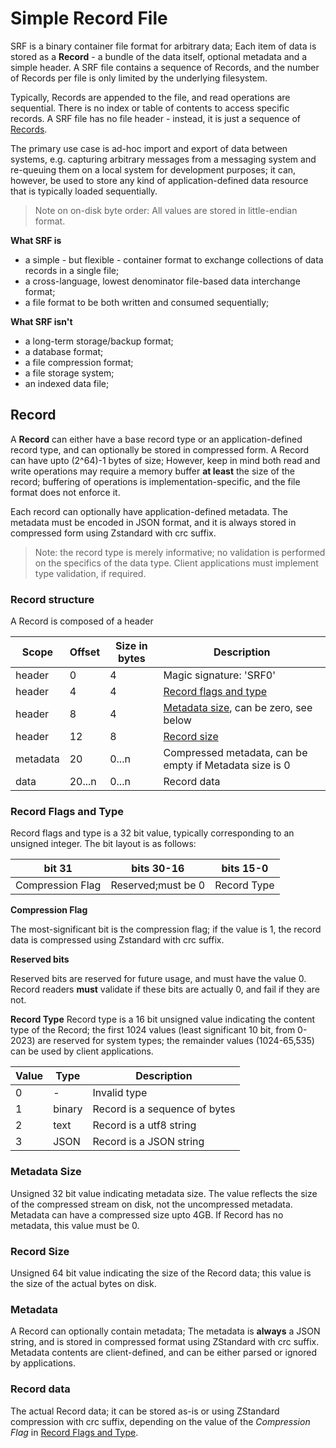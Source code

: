 # Simple Record File

SRF is a binary container file format for arbitrary data; Each item of data is stored as a **Record** - a bundle of the
data itself, optional metadata and a simple header. A SRF file contains a sequence of Records, and the number of
Records per file is only limited by the underlying filesystem.

Typically, Records are appended to the file, and read operations are sequential. There is no index or table of contents
to access specific records. A SRF file has no file header - instead, it is just a sequence of [Records](#record).

The primary use case is ad-hoc import and export of data between systems, e.g. capturing arbitrary messages from a
messaging
system and re-queuing them on a local system for development purposes; it can, however, be used to store any kind of
application-defined data resource that is typically loaded sequentially.

> Note on on-disk byte order: All values are stored in little-endian format.

**What SRF is**
- a simple - but flexible - container format to exchange collections of data records in a single file;
- a cross-language, lowest denominator file-based data interchange format;
- a file format to be both written and consumed sequentially;

**What SRF isn't**
- a long-term storage/backup format; 
- a database format;
- a file compression format;
- a file storage system;
- an indexed data file;

## Record

A **Record** can either have a base record type or an application-defined record type, and can optionally be stored in
compressed form. A Record can have upto (2^64)-1 bytes of size; However, keep in mind both read and write operations
may require a memory buffer **at least** the size of the record; buffering of operations is implementation-specific,
and the file format does not enforce it.

Each record can optionally have application-defined metadata. The metadata must be encoded in JSON format, and it is
always stored in compressed form using Zstandard with crc suffix.

> Note: the record type is merely informative; no validation is performed on the specifics of the data type. Client
> applications must implement type validation, if required.

### Record structure

A Record is composed of a header

| Scope    | Offset | Size in bytes | Description                                             |
|----------|--------|---------------|---------------------------------------------------------|
| header   | 0      | 4             | Magic signature: 'SRF0'                                 |
| header   | 4      | 4             | [Record flags and type](#record-flags-and-type)         |
| header   | 8      | 4             | [Metadata size](#metadata-size), can be zero, see below |
| header   | 12     | 8             | [Record size](#record-size)                             |
| metadata | 20     | 0...n         | Compressed metadata, can be empty if Metadata size is 0 |
| data     | 20...n | 0...n         | Record data                                             |

### Record Flags and Type

Record flags and type is a 32 bit value, typically corresponding to an unsigned integer. The bit layout is as follows:

| bit 31           | bits 30-16         | bits 15-0   |
|------------------|--------------------|-------------|
| Compression Flag | Reserved;must be 0 | Record Type |

**Compression Flag**

The most-significant bit is the compression flag; if the value is 1, the record data is compressed using Zstandard with
crc suffix.

**Reserved bits**

Reserved bits are reserved for future usage, and must have the value 0. Record readers **must** validate if these bits
are actually 0, and fail if they are not.

**Record Type**
Record type is a 16 bit unsigned value indicating the content type of the Record; the first 1024 values (least
significant 10 bit, from 0-2023) are reserved for system types; the remainder values (1024-65,535) can be used by client
applications.

| Value | Type   | Description                   |
|-------|--------|-------------------------------|
| 0     | -      | Invalid type                  |
| 1     | binary | Record is a sequence of bytes |
| 2     | text   | Record is a utf8 string       |
| 3     | JSON   | Record is a JSON string       |

### Metadata Size

Unsigned 32 bit value indicating metadata size. The value reflects the size of the compressed stream on disk, not the
uncompressed metadata. Metadata can have a compressed size upto 4GB. If Record has no metadata, this value must be 0.

### Record Size

Unsigned 64 bit value indicating the size of the Record data; this value is the size of the actual bytes on disk.

### Metadata

A Record can optionally contain metadata; The metadata is **always** a JSON string, and is stored in compressed format using
ZStandard with crc suffix. Metadata contents are client-defined, and can be either parsed or ignored by applications.

### Record data

The actual Record data; it can be stored as-is or using ZStandard compression with crc suffix, depending on the value of
the *Compression Flag* in [Record Flags and Type](#record-flags-and-type). 

